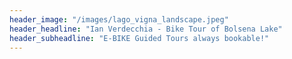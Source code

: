 ```yaml
---
header_image: "/images/lago_vigna_landscape.jpeg"
header_headline: "Ian Verdecchia - Bike Tour of Bolsena Lake"
header_subheadline: "E-BIKE Guided Tours always bookable!"
---
```


